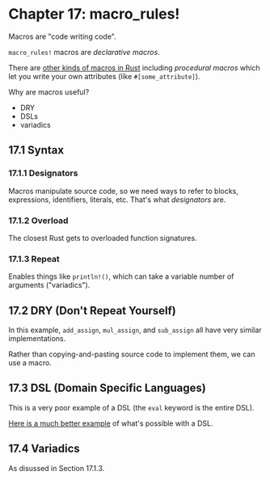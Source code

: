 # Chapter 17: macro_rules!

Macros are "code writing code".

`macro_rules!` macros are _declarative macros_.

There are [other kinds of macros in Rust](https://doc.rust-lang.org/book/ch19-06-macros.html#declarative-macros-with-macro_rules-for-general-metaprogramming) including _procedural macros_ which let you write your own attributes (like `#[some_attribute]`).

Why are macros useful?
- DRY
- DSLs
- variadics

## 17.1 Syntax

### 17.1.1 Designators

Macros manipulate source code, so we need ways to refer to blocks, expressions, identifiers, literals, etc. That's what _designators_ are.

### 17.1.2 Overload

The closest Rust gets to overloaded function signatures.

### 17.1.3 Repeat

Enables things like `println!()`, which can take a variable number of arguments ("variadics").

## 17.2 DRY (Don't Repeat Yourself)

In this example, `add_assign`, `mul_assign`, and `sub_assign` all have very similar implementations.

Rather than copying-and-pasting source code to implement them, we can use a macro.

## 17.3 DSL (Domain Specific Languages)

This is a very poor example of a DSL (the `eval` keyword is the entire DSL).

[Here is a much better example](https://blog.rockthejvm.com/akka-streams-graphs/#step-3-glue-the-components-together) of what's possible with a DSL.

## 17.4 Variadics

As disussed in Section 17.1.3.